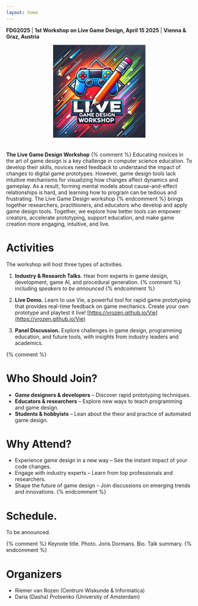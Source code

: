 ```yaml
---
layout: home
---
```


<style>
td, th, table {
   border: none!important;
}
</style>
**FDG2025** | **1st Workshop on Live Game Design, April 15 2025** | **Vienna & Graz, Austria**

<div style="text-align: center; padding-bottom:20px;">
<img src="/assets/logo_pencils.png" style="width: 250px;">
</div>

**The Live Game Design Workshop**
{% comment %} 
Educating novices in the art of game design is a key challenge in computer science education. To develop their skills, novices need feedback to understand the impact of changes to digital game prototypes. However, game design tools lack intuitive mechanisms for visualizing how changes affect dynamics and gameplay. As a result, forming mental models about cause-and-effect relationships is hard, and learning how to program can be tedious and frustrating. The Live Game Design workshop 
{% endcomment %}
brings together researchers, practitioners, and educators who develop and apply game design tools. Together, we explore how better tools can empower creators, accelerate prototyping, support education, and make game creation more engaging, intuitive, and live.

# Activities
The workshop will host three types of activities.

1. **Industry & Research Talks.**
Hear from experts in game design, development, game AI, and procedural generation.
{% comment %} 
    including *speakers to be announced*
{% endcomment %}

2. **Live Demo.**
Learn to use Vie, a powerful tool for rapid game prototyping
that provides real-time feedback on game mechanics. 
Create your own prototype and playtest it live!
[https://vrozen.github.io/Vie](https://vrozen.github.io/Vie)

3. **Panel Discussion.**
Explore challenges in game design, programming education, and future tools, with insights from industry leaders and academics.

{% comment %} 
# Who Should Join?

* **Game designers & developers** – Discover rapid prototyping techniques.
* **Educators & researchers** – Explore new ways to teach programming and game design.
* **Students & hobbyists** – Lean about the theor and practice of automated game design.

# Why Attend?

* Experience game design in a new way – See the instant impact of your code changes.
* Engage with industry experts – Learn from top professionals and researchers.
* Shape the future of game design – Join discussions on emerging trends and innovations.
{% endcomment %}

# Schedule.
To be announced.

{% comment %} 
Keynote title.
Photo. Joris Dormans. Bio. Talk summary.
{% endcomment %}

# Organizers
* Riemer van Rozen (Centrum Wiskunde & Informatica)
* Daria (Dasha) Protsenko (Universtiy of Amsterdam)